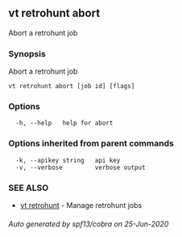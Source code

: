 ## vt retrohunt abort

Abort a retrohunt job

### Synopsis

Abort a retrohunt job

```
vt retrohunt abort [job id] [flags]
```

### Options

```
  -h, --help   help for abort
```

### Options inherited from parent commands

```
  -k, --apikey string   api key
  -v, --verbose         verbose output
```

### SEE ALSO

* [vt retrohunt](vt_retrohunt.md)	 - Manage retrohunt jobs

###### Auto generated by spf13/cobra on 25-Jun-2020
